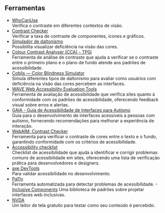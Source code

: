 ## Ferramentas
- [WhoCanUse](https://www.whocanuse.com/)  
Verifica o contraste em diferentes contextos de visão. 
- [Contrast Checker](https://webaim.org/resources/contrastchecker/)  
Verificar a taxa de contraste de componentes, ícones e gráficos.
- [Simulador de daltonismo](https://www.color-blindness.com/coblis-color-blindness-simulator/)  
Possibilita visualizar deficiência na visão das cores.
- [Colour Contrast Analyser (CCA) - TPGi](https://developer.paciellogroup.com/color-contrast-checker/)  
Ferramenta de análise de contraste que ajuda a verificar se o contraste entre o primeiro plano e o plano de fundo atende aos padrões de acessibilidade.
- [Coblis — Color Blindness Simulator](https://www.color-blindness.com/coblis-color-blindness-simulator/#google_vignette)  
Simula diferentes tipos de daltonismo para avaliar como usuários com deficiência na visão das cores percebem as interfaces.
- [WAVE Web Accessibility Evaluation Tools](https://wave.webaim.org/)  
Ferramenta de avaliação de acessibilidade que verifica sites quanto à conformidade com os padrões de acessibilidade, oferecendo feedback visual sobre erros e alertas.
- [GAIA - Guia de Acessibilidade de Interfaces para Autismo](https://gaia.wiki.br/)  
Guia para o desenvolvimento de interfaces acessíveis a pessoas com autismo, fornecendo recomendações para melhorar a experiência de interação.
- [WebAIM: Contrast Checker](https://webaim.org/resources/contrastchecker/)  
Ferramenta para verificar o contraste de cores entre o texto e o fundo, garantindo conformidade com os critérios de acessibilidade.
- [Accessibility checklist](https://www.magentaa11y.com/)  
Checklist de acessibilidade que ajuda a identificar e corrigir problemas comuns de acessibilidade em sites, oferecendo uma lista de verificação prática para desenvolvedores e designers.
- [axe DevTools](https://www.deque.com/axe/)  
Para validar acessibilidade no desenvolvimento.
- [Pa11y](https://pa11y.org/)  
Ferramenta automatizada para detectar problemas de acessibilidade.
-[Inclusive Components](https://inclusive-components.design/)
Uma biblioteca de padrões sobre projetar interfaces web inclusivas.
- [NVDA](https://www.nvaccess.org/)  
Um leitor de tela gratuito para testar como seu conteúdo é percebido.
